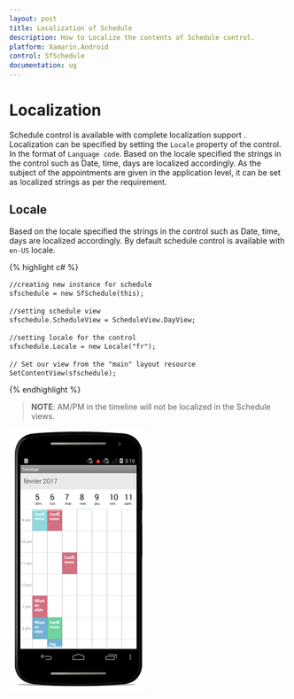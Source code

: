 ```yaml
---
layout: post
title: Localization of Schedule
description: How to Localize the contents of Schedule control.
platform: Xamarin.Android
control: SfSchedule
documentation: ug
---
```


# Localization 

Schedule control is available with complete localization support . Localization can be specified by setting the `Locale` property of the control. In the format of `Language code`.  Based on the locale specified the strings in the control such as Date, time, days are localized accordingly. As the subject of the appointments are given in the application level, it can be set as localized strings as per the requirement. 

## Locale

Based on the locale specified the strings in the control such as Date, time, days are localized accordingly. By default schedule control is available with `en-US` locale. 

{% highlight c# %}

	//creating new instance for schedule
	sfschedule = new SfSchedule(this);

	//setting schedule view
	sfschedule.ScheduleView = ScheduleView.DayView;

	//setting locale for the control
	sfschedule.Locale = new Locale("fr");

	// Set our view from the "main" layout resource
	SetContentView(sfschedule);

{% endhighlight %}

>**NOTE**: AM/PM in the timeline will not be localized in the Schedule views.

![](Localization_images/Localization.png)